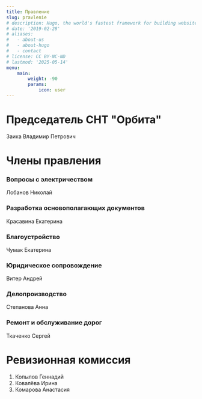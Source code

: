 ```yaml
---
title: Правление
slug: pravlenie
# description: Hugo, the world's fastest framework for building websites
# date: '2019-02-28'
# aliases:
#   - about-us
#   - about-hugo
#   - contact
# license: CC BY-NC-ND
# lastmod: '2025-05-14'
menu:
    main: 
        weight: -90
        params:
            icon: user
---
```


# Председатель СНТ "Орбита"

Заика Владимир Петрович

# Члены правления

### Вопросы с электричеством
 Лобанов Николай

### Разработка основополагающих документов
 Красавина Екатерина

### Благоустройство
 Чумак Екатерина

### Юридическое сопровождение
 Витер Андрей

### Делопроизводство
 Степанова Анна

### Ремонт и обслуживание дорог
 Ткаченко Сергей

# Ревизионная комиссия

1. Копылов Геннадий
2. Ковалёва Ирина
3. Комарова Анастасия


